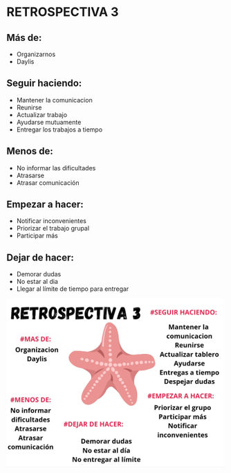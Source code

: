 # RETROSPECTIVA 3

## Más de:
- Organizarnos
- Daylis

## Seguir haciendo:
- Mantener la comunicacion
- Reunirse
- Actualizar trabajo
- Ayudarse mutuamente
- Entregar los trabajos a tiempo

## Menos de:
- No informar las dificultades
- Atrasarse
- Atrasar comunicación

## Empezar a hacer:
- Notificar inconvenientes
- Priorizar el trabajo grupal
- Participar más

## Dejar de hacer:
- Demorar dudas
- No estar al dia
- Llegar al límite de tiempo para entregar




![estrellaRetro-3.jpg](/retrospective/estrellaRetro-3.jpg)
